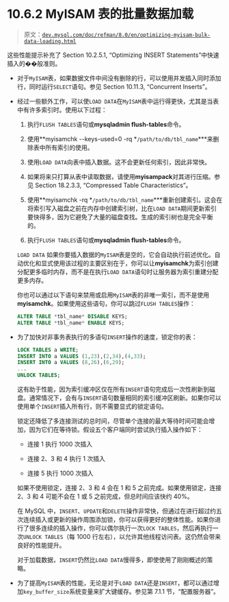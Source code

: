 # 10.6.2 MyISAM 表的批量数据加载

> 原文：[`dev.mysql.com/doc/refman/8.0/en/optimizing-myisam-bulk-data-loading.html`](https://dev.mysql.com/doc/refman/8.0/en/optimizing-myisam-bulk-data-loading.html)

这些性能提示补充了 Section 10.2.5.1, “Optimizing INSERT Statements”中快速插入的��般准则。

+   对于`MyISAM`表，如果数据文件中间没有删除的行，可以使用并发插入同时添加行，同时运行`SELECT`语句。参见 Section 10.11.3, “Concurrent Inserts”。

+   经过一些额外工作，可以使`LOAD DATA`在`MyISAM`表中运行得更快，尤其是当表中有许多索引时。使用以下过程：

    1.  执行`FLUSH TABLES`语句或**mysqladmin flush-tables**命令。

    1.  使用**myisamchk --keys-used=0 -rq *`/path/to/db/tbl_name`***来删除表中所有索引的使用。

    1.  使用`LOAD DATA`向表中插入数据。这不会更新任何索引，因此非常快。

    1.  如果将来只打算从表中读取数据，请使用**myisampack**对其进行压缩。参见 Section 18.2.3.3, “Compressed Table Characteristics”。

    1.  使用**myisamchk -rq *`/path/to/db/tbl_name`***重新创建索引。这会在将索引写入磁盘之前在内存中创建索引树，比在`LOAD DATA`期间更新索引要快得多，因为它避免了大量的磁盘查找。生成的索引树也是完全平衡的。

    1.  执行`FLUSH TABLES`语句或**mysqladmin flush-tables**命令。

    `LOAD DATA` 如果你要插入数据的`MyISAM`表是空的，它会自动执行前述优化。自动优化和显式使用该过程的主要区别在于，你可以让**myisamchk**为索引创建分配更多临时内存，而不是在执行`LOAD DATA`语句时让服务器为索引重建分配更多内存。

    你也可以通过以下语句来禁用或启用`MyISAM`表的非唯一索引，而不是使用**myisamchk**。如果使用这些语句，你可以跳过`FLUSH TABLES`操作：

    ```sql
    ALTER TABLE *tbl_name* DISABLE KEYS;
    ALTER TABLE *tbl_name* ENABLE KEYS;
    ```

+   为了加快对非事务表执行的多语句`INSERT`操作的速度，锁定你的表：

    ```sql
    LOCK TABLES a WRITE;
    INSERT INTO a VALUES (1,23),(2,34),(4,33);
    INSERT INTO a VALUES (8,26),(6,29);
    ...
    UNLOCK TABLES;
    ```

    这有助于性能，因为索引缓冲区仅在所有`INSERT`语句完成后一次性刷新到磁盘。通常情况下，会有与`INSERT`语句数量相同的索引缓冲区刷新。如果你可以使用单个`INSERT`插入所有行，则不需要显式的锁定语句。

    锁定还降低了多连接测试的总时间，尽管单个连接的最大等待时间可能会增加，因为它们在等待锁。假设五个客户端同时尝试执行插入操作如下：

    +   连接 1 执行 1000 次插入

    +   连接 2、3 和 4 执行 1 次插入

    +   连接 5 执行 1000 次插入

    如果不使用锁定，连接 2、3 和 4 会在 1 和 5 之前完成。如果使用锁定，连接 2、3 和 4 可能不会在 1 或 5 之前完成，但总时间应该快约 40%。

    在 MySQL 中，`INSERT`、`UPDATE`和`DELETE`操作非常快，但通过在进行超过约五次连续插入或更新的操作周围添加锁，你可以获得更好的整体性能。如果你进行了很多连续的插入操作，你可以偶尔执行一次`LOCK TABLES`，然后再执行一次`UNLOCK TABLES`（每 1000 行左右），以允许其他线程访问表。这仍然会带来良好的性能提升。

    对于加载数据，`INSERT`仍然比`LOAD DATA`慢得多，即使使用了刚刚概述的策略。

+   为了提高`MyISAM`表的性能，无论是对于`LOAD DATA`还是`INSERT`，都可以通过增加`key_buffer_size`系统变量来扩大键缓存。参见第 7.1.1 节，“配置服务器”。
